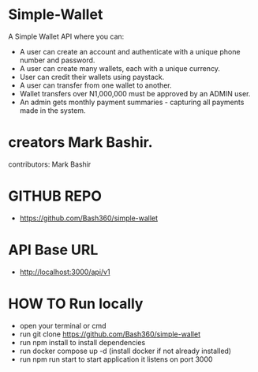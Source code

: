 # Simple-Wallet
A Simple Wallet API where you can:
- A user can create an account and authenticate with a unique phone number and password.
- A user can create many wallets, each with a unique currency.
- User can credit their wallets using paystack.
- A user can transfer from one wallet to another.
- Wallet transfers over N1,000,000 must be approved by an ADMIN user.
- An admin gets monthly payment summaries - capturing all payments made in the system.


# creators Mark Bashir.
contributors:
Mark Bashir

# GITHUB REPO

- <https://github.com/Bash360/simple-wallet>


# API Base URL

- <http://localhost:3000/api/v1>


# HOW TO Run locally

- open your terminal or cmd
- run git clone <https://github.com/Bash360/simple-wallet>
- run npm install to install dependencies
- run docker compose up -d  (install docker if not already installed)
- run npm run start to start application it listens on port 3000
